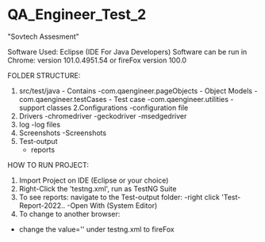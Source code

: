 # QA_Engineer_Test_2
"Sovtech Assesment"

Software Used: Eclipse (IDE For Java Developers)
Software can be run in Chrome: version 101.0.4951.54 or fireFox version 100.0

FOLDER STRUCTURE:
1. src/test/java - Contains
   -com.qaengineer.pageObjects - Object Models
   -com.qaengineer.testCases - Test case
   -com.qaengineer.utilities - support classes
2.Configurations 
   -configuration file
3. Drivers
   -chromedriver
   -geckodriver
   -msedgedriver
4. log
   -log files
5. Screenshots
   -Screenshots
6. Test-output 
   - reports


HOW TO RUN PROJECT:
1. Import Project on IDE (Eclipse or your choice)
2. Right-Click the 'testng.xml', run as TestNG Suite
3. To see reports: navigate to the Test-output folder:
    -right click 'Test-Report-2022..
    -Open With (System Editor)
4. To change to another browser:
  - change the value='' under testng.xml to fireFox
   
   
